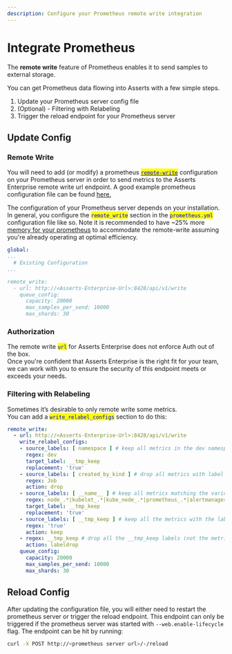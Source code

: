 ```yaml
---
description: Configure your Prometheus remote write integration
---
```


# Integrate Prometheus

The **remote write** feature of Prometheus enables it to send samples to external storage.&#x20;

You can get Prometheus data flowing into Asserts with a few simple steps.

1. Update your Prometheus server config file
2. (Optional) - Filtering with Relabeling
3. Trigger the reload endpoint for your Prometheus server



## Update Config

### Remote Write

You will need to add (or modify) a prometheus [<mark style="color:blue;">`remote-write`</mark>](https://prometheus.io/docs/prometheus/latest/configuration/configuration/#remote\_write) configuration on your Prometheus server in order to send metrics to the Asserts Enterprise remote write url endpoint. A good example prometheus configuration file can be found [here.](https://github.com/prometheus/prometheus/blob/main/config/testdata/conf.good.yml)

The configuration of your Prometheus server depends on your installation. In general, you configure the <mark style="color:blue;">`remote_write`</mark> section in the <mark style="color:blue;">`prometheus.yml`</mark> configuration file like so. Note it is recommended to have \~25% more [memory for your prometheus](https://prometheus.io/docs/practices/remote\_write/) to accommodate the remote-write assuming you're already operating at optimal efficiency.

```yaml
global:
...
  # Existing Configuration
...

remote_write:
  - url: http://<Asserts-Enterprise-Url>:8428/api/v1/write
    queue_config:
      capacity: 20000
      max_samples_per_send: 10000
      max_shards: 30
```

### Authorization

The remote write <mark style="color:blue;">`url`</mark> for Asserts Enterprise does not enforce Auth out of the box.\
Once you're confident that Asserts Enterprise is the right fit for your team, we can work with you to ensure the security of this endpoint meets or exceeds your needs.

### Filtering with Relabeling

Sometimes it’s desirable to only remote write some metrics. \
You can add a <mark style="color:blue;">`write_relabel_configs`</mark> section to do this:

```yaml
remote_write:
  - url: http://<Asserts-Enterprise-Url>:8428/api/v1/write
    write_relabel_configs:
    - source_labels: [ namespace ] # keep all metrics in the dev namespace
      regex: dev
      target_label: __tmp_keep
      replacement: 'true'
    - source_labels: [ created_by_kind ] # drop all metrics with label name -> created_by_kind=Job
      regex: Job
      action: drop
    - source_labels: [ __name__ ] # keep all metrics matching the various metrics names (this will include those outside the dev namespace)
      regex: node_.*|kubelet_.*|kube_node_.*|prometheus_.*|alertmanager_.*
      target_label: __tmp_keep
      replacement: 'true'
    - source_labels: [ __tmp_keep ] # keep all the metrics with the label __tmp_keep=true
      regex: 'true'
      action: keep
    - regex: __tmp_keep # drop all the __tmp_keep labels (not the metric)
      action: labeldrop
    queue_config:
      capacity: 20000
      max_samples_per_send: 10000
      max_shards: 30
```

## Reload Config

After updating the configuration file, you will either need to restart the prometheus server or trigger the reload endpoint. This endpoint can only be triggered if the prometheus server was started with `--web.enable-lifecycle` flag. The endpoint can be hit by running:

```bash
curl -X POST http://<prometheus server url>/-/reload
```

